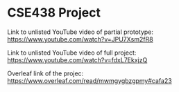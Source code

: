 # CSE438 Project

Link to unlisted YouTube video of partial prototype:
https://www.youtube.com/watch?v=JPU7Xsm2fR8

Link to unlisted YouTube video of full project:
https://www.youtube.com/watch?v=fdxL7EkxjzQ

Overleaf link of the projec:
https://www.overleaf.com/read/mwmgygbzgpmy#cafa23
